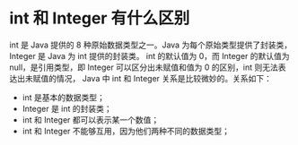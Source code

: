 # int 和 Integer 有什么区别
int 是 Java 提供的 8 种原始数据类型之一。Java 为每个原始类型提供了封装类，Integer 是 Java 为 int 提供的封装类。 int 的默认值为 0，而 Integer 的默认值为 null，是引用类型，即 Integer 可以区分出未赋值和值为 0 的区别，int 则无法表达出未赋值的情况， Java 中 int 和 Integer 关系是比较微妙的。关系如下：

- int 是基本的数据类型；
- Integer 是 int 的封装类；
- int 和 Integer 都可以表示某一个数值；
- int 和 Integer 不能够互用，因为他们两种不同的数据类型；
